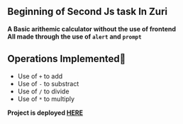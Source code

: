 ## Beginning of Second Js task In Zuri

**A Basic arithemic calculator without the use of frontend** <br>
**All made through the use of `alert` and `prompt`**

## Operations Implemented🌟
- Use of `+` to add
- Use of `-` to substract
- Use of `/` to divide
- Use of `*` to multiply

**Project is deployed [HERE](https://tommydebisi.github.io/JS-calculator1/)**